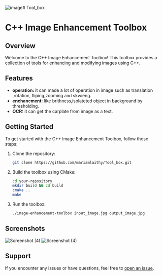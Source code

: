 ![image](https://github.com/mariamlaithy/Tool_box/assets/109105105/2398f3af-8db5-48c5-a6db-4fd38e631bd8)# Tool_box
# C++ Image Enhancement Toolbox

## Overview

Welcome to the C++ Image Enhancement Toolbox! This toolbox provides a collection of tools for enhancing and modifying images using C++.

## Features

- **operation:** it can made a lot of operation in image such as translation ,rotation, fliping,zooming and skwieng.
- **enchancment:** like brithness,isolateted object in background by thresholding.
- **OCR:** it can get the carplate from image as a text.

## Getting Started

To get started with the C++ Image Enhancement Toolbox, follow these steps:

1. Clone the repository:
    ```bash
    git clone https://github.com/mariamlaithy/Tool_box.git
    ```

2. Build the toolbox using CMake:
    ```bash
    cd your-repository
    mkdir build && cd build
    cmake ..
    make
    ```

3. Run the toolbox:
    ```bash
    ./image-enhancement-toolbox input_image.jpg output_image.jpg
    ```

## Screenshots

![Screenshot (4)](https://github.com/mariamlaithy/Tool_box/assets/109105105/b3655060-1722-4ed4-9a80-a01b41469147)
![Screenshot (4)](https://github.com/mariamlaithy/Tool_box/assets/109105105/6a2d9874-b17e-423d-8c45-8ddf4c61dfde)




## Support

If you encounter any issues or have questions, feel free to [open an issue](https://github.com/mariamlaithy/Tool_box/issues).


